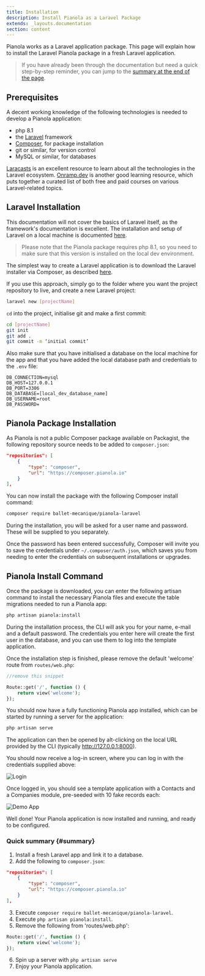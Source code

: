```yaml
---
title: Installation
description: Install Pianola as a Laravel Package
extends: _layouts.documentation
section: content
---
```


Pianola works as a Laravel application package. This page will explain how to install the Laravel Pianola package in a fresh Laravel application.

> If you have already been through the documentation but need a quick step-by-step reminder, you can jump to the [summary at the end of the page](#summary).

## Prerequisites

A decent working knowledge of the following technologies is needed to develop a Pianola application:

- php 8.1
- the [Laravel](https://laravel.com) framework
- [Composer](https://getcomposer.org/), for package installation
- git or similar, for version control
- MySQL or similar, for databases

[Laracasts](https://laracasts.com) is an excellent resource to learn about all the technologies in the Laravel ecosystem. [Onramp.dev](https://onramp.dev/) is another good learning resource, which puts together a curated list of both free and paid courses on various Laravel-related topics.

## Laravel Installation

This documentation will not cover the basics of Laravel itself, as the framework's documentation is excellent. The installation and setup of Laravel on a local machine is documented [here](https://laravel.com/docs/).

> Please note that the Pianola package requires php 8.1, so you need to make sure that this version is installed on the local dev environment.

The simplest way to create a Laravel application is to download the Laravel installer via Composer, as described [here](https://laravel.com/docs/9.x#the-laravel-installer).

If you use this approach, simply go to the folder where you want the project repository to live, and create a new Laravel project:

```bash
laravel new [projectName]
```

`cd` into the project, initialise git and make a first commit:

```bash
cd [projectName]
git init
git add .
git commit -m ‘initial commit’
```

Also make sure that you have initialised a database on the local machine for the app and that you have added the local database path and credentials to the `.env` file:

```
DB_CONNECTION=mysql
DB_HOST=127.0.0.1
DB_PORT=3306
DB_DATABASE=[local_dev_database_name]
DB_USERNAME=root
DB_PASSWORD=
```

## Pianola Package Installation

As Pianola is not a public Composer package available on Packagist, the following repository source needs to be added to `composer.json`:

```json
"repositories": [
    {
        "type": "composer",
        "url": "https://composer.pianola.io"
    }
],
```

You can now install the package with the following Composer install command:

```bash
composer require ballet-mecanique/pianola-laravel
```

During the installation, you will be asked for a user name and password. These will be supplied to you separately.

Once the password has been entered successfully, Composer will invite you to save the credentials under `~/.composer/auth.json`, which saves you from needing to enter the credentials on subsequent installations or upgrades.

## Pianola Install Command

Once the package is downloaded, you can enter the following artisan command to install the necessary Pianola files and execute the table migrations needed to run a Pianola app:

```bash
php artisan pianola:install
```

During the installation process, the CLI will ask you for your name, e-mail and a default password. The credentials you enter here will create the first user in the database, and you can use them to log into the template application.

Once the installation step is finished, please remove the default 'welcome' route from `routes/web.php`:

```php
//remove this snippet

Route::get('/', function () {
    return view('welcome');
});
```

You should now have a fully functioning Pianola app installed, which can be started by running a server for the application:

```bash
php artisan serve
```

The application can then be opened by alt-clicking on the local URL provided by the CLI (typically http://127.0.0.1:8000).

You should now receive a log-in screen, where you can log in with the credentials supplied above:

![Login](/assets/img/login_screen.png)

Once logged in, you should see a template application with a Contacts and a Companies module, pre-seeded with 10 fake records each:

![Demo App](/assets/img/demo_app.png)

Well done! Your Pianola application is now installed and running, and ready to be configured.

### Quick summary {#summary}

1. Install a fresh Laravel app and link it to a database.
2. Add the following to `composer.json`:

```json
"repositories": [
    {
        "type": "composer",
        "url": "https://composer.pianola.io"
    }
],
```

3. Execute `composer require ballet-mecanique/pianola-laravel`.
4. Execute `php artisan pianola:install`.
5. Remove the following from 'routes/web.php':

```php
Route::get('/', function () {
    return view('welcome');
});
```

6. Spin up a server with `php artisan serve`
7. Enjoy your Pianola application.
